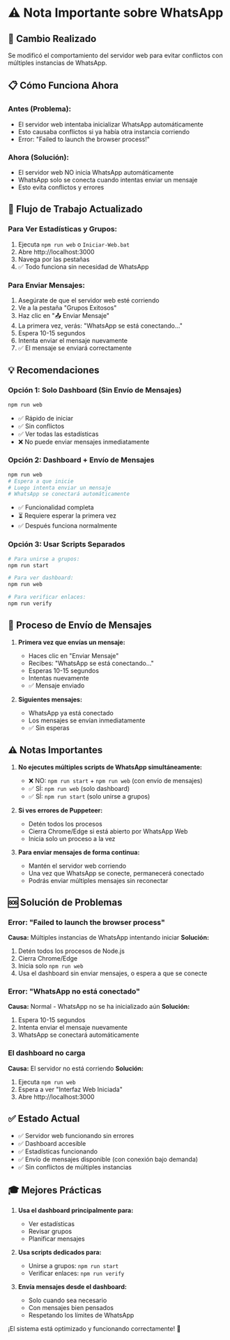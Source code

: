 # ⚠️ Nota Importante sobre WhatsApp

## 🔧 Cambio Realizado

Se modificó el comportamiento del servidor web para evitar conflictos con múltiples instancias de WhatsApp.

## 📋 Cómo Funciona Ahora

### Antes (Problema):
- El servidor web intentaba inicializar WhatsApp automáticamente
- Esto causaba conflictos si ya había otra instancia corriendo
- Error: "Failed to launch the browser process!"

### Ahora (Solución):
- El servidor web NO inicia WhatsApp automáticamente
- WhatsApp solo se conecta cuando intentas enviar un mensaje
- Esto evita conflictos y errores

## 🎯 Flujo de Trabajo Actualizado

### Para Ver Estadísticas y Grupos:
1. Ejecuta `npm run web` o `Iniciar-Web.bat`
2. Abre http://localhost:3000
3. Navega por las pestañas
4. ✅ Todo funciona sin necesidad de WhatsApp

### Para Enviar Mensajes:
1. Asegúrate de que el servidor web esté corriendo
2. Ve a la pestaña "Grupos Exitosos"
3. Haz clic en "📤 Enviar Mensaje"
4. La primera vez, verás: "WhatsApp se está conectando..."
5. Espera 10-15 segundos
6. Intenta enviar el mensaje nuevamente
7. ✅ El mensaje se enviará correctamente

## 💡 Recomendaciones

### Opción 1: Solo Dashboard (Sin Envío de Mensajes)
```bash
npm run web
```
- ✅ Rápido de iniciar
- ✅ Sin conflictos
- ✅ Ver todas las estadísticas
- ❌ No puede enviar mensajes inmediatamente

### Opción 2: Dashboard + Envío de Mensajes
```bash
npm run web
# Espera a que inicie
# Luego intenta enviar un mensaje
# WhatsApp se conectará automáticamente
```
- ✅ Funcionalidad completa
- ⏳ Requiere esperar la primera vez
- ✅ Después funciona normalmente

### Opción 3: Usar Scripts Separados
```bash
# Para unirse a grupos:
npm run start

# Para ver dashboard:
npm run web

# Para verificar enlaces:
npm run verify
```

## 🔄 Proceso de Envío de Mensajes

1. **Primera vez que envías un mensaje:**
   - Haces clic en "Enviar Mensaje"
   - Recibes: "WhatsApp se está conectando..."
   - Esperas 10-15 segundos
   - Intentas nuevamente
   - ✅ Mensaje enviado

2. **Siguientes mensajes:**
   - WhatsApp ya está conectado
   - Los mensajes se envían inmediatamente
   - ✅ Sin esperas

## ⚠️ Notas Importantes

1. **No ejecutes múltiples scripts de WhatsApp simultáneamente:**
   - ❌ NO: `npm run start` + `npm run web` (con envío de mensajes)
   - ✅ SÍ: `npm run web` (solo dashboard)
   - ✅ SÍ: `npm run start` (solo unirse a grupos)

2. **Si ves errores de Puppeteer:**
   - Detén todos los procesos
   - Cierra Chrome/Edge si está abierto por WhatsApp Web
   - Inicia solo un proceso a la vez

3. **Para enviar mensajes de forma continua:**
   - Mantén el servidor web corriendo
   - Una vez que WhatsApp se conecte, permanecerá conectado
   - Podrás enviar múltiples mensajes sin reconectar

## 🆘 Solución de Problemas

### Error: "Failed to launch the browser process"
**Causa:** Múltiples instancias de WhatsApp intentando iniciar
**Solución:**
1. Detén todos los procesos de Node.js
2. Cierra Chrome/Edge
3. Inicia solo `npm run web`
4. Usa el dashboard sin enviar mensajes, o espera a que se conecte

### Error: "WhatsApp no está conectado"
**Causa:** Normal - WhatsApp no se ha inicializado aún
**Solución:**
1. Espera 10-15 segundos
2. Intenta enviar el mensaje nuevamente
3. WhatsApp se conectará automáticamente

### El dashboard no carga
**Causa:** El servidor no está corriendo
**Solución:**
1. Ejecuta `npm run web`
2. Espera a ver "Interfaz Web Iniciada"
3. Abre http://localhost:3000

## ✅ Estado Actual

- ✅ Servidor web funcionando sin errores
- ✅ Dashboard accesible
- ✅ Estadísticas funcionando
- ✅ Envío de mensajes disponible (con conexión bajo demanda)
- ✅ Sin conflictos de múltiples instancias

## 🎓 Mejores Prácticas

1. **Usa el dashboard principalmente para:**
   - Ver estadísticas
   - Revisar grupos
   - Planificar mensajes

2. **Usa scripts dedicados para:**
   - Unirse a grupos: `npm run start`
   - Verificar enlaces: `npm run verify`

3. **Envía mensajes desde el dashboard:**
   - Solo cuando sea necesario
   - Con mensajes bien pensados
   - Respetando los límites de WhatsApp

¡El sistema está optimizado y funcionando correctamente! 🚀
